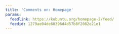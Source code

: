 ```yaml
---
title: 'Comments on: Homepage'
params:
  feedlink: https://kubuntu.org/homepage-2/feed/
  feedid: 1279ae04de60396d4d57b8f2082e21e1
---
```

